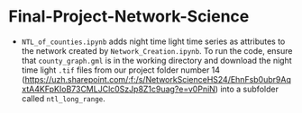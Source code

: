# Final-Project-Network-Science

- `NTL_of_counties.ipynb` adds night time light time series as attributes to the network created by `Network_Creation.ipynb`. To run the code, ensure that `county_graph.gml` is in the working directory and download the night time light `.tif` files from our project folder number 14 (https://uzh.sharepoint.com/:f:/s/NetworkScienceHS24/EhnFsb0ubr9AqxtA4KFpKIoB73CMLJClc0SzJp8Z1c9uag?e=v0PniN) into a subfolder called `ntl_long_range`.
